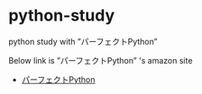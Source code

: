 # python-study

python study with ”パーフェクトPython”

Below link is ”パーフェクトPython” 's amazon site
+ [パーフェクトPython](https://www.amazon.co.jp/dp/B088YKVD3Z/ref=dp-kindle-redirect?_encoding=UTF8&btkr=1)
